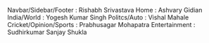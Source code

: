 Navbar/Sidebar/Footer : Rishabh Srivastava
Home : Ashvary Gidian 
India/World : Yogesh Kumar Singh
Politcs/Auto : Vishal Mahale
Cricket/Opinion/Sports : Prabhusagar Mohapatra 
Entertainment : Sudhirkumar Sanjay Shukla
